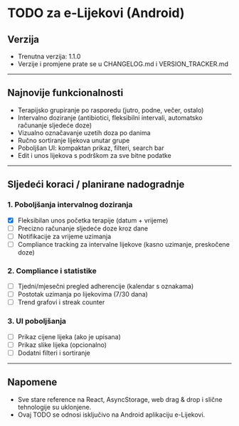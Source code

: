 # TODO za e-Lijekovi (Android)

## Verzija
- Trenutna verzija: 1.1.0
- Verzije i promjene prate se u CHANGELOG.md i VERSION_TRACKER.md

---

## Najnovije funkcionalnosti
- Terapijsko grupiranje po rasporedu (jutro, podne, večer, ostalo)
- Intervalno doziranje (antibiotici, fleksibilni intervali, automatsko računanje sljedeće doze)
- Vizualno označavanje uzetih doza po danima
- Ručno sortiranje lijekova unutar grupe
- Poboljšan UI: kompaktan prikaz, filteri, search bar
- Edit i unos lijekova s podrškom za sve bitne podatke

---

## Sljedeći koraci / planirane nadogradnje

### 1. Poboljšanja intervalnog doziranja
- [x] Fleksibilan unos početka terapije (datum + vrijeme)
- [ ] Precizno računanje sljedeće doze kroz dane
- [ ] Notifikacije za vrijeme uzimanja
- [ ] Compliance tracking za intervalne lijekove (kasno uzimanje, preskočene doze)

### 2. Compliance i statistike
- [ ] Tjedni/mjesečni pregled adherencije (kalendar s oznakama)
- [ ] Postotak uzimanja po lijekovima (7/30 dana)
- [ ] Trend grafovi i streak counter

### 3. UI poboljšanja
- [ ] Prikaz cijene lijeka (ako je upisana)
- [ ] Prikaz slike lijeka (opcionalno)
- [ ] Dodatni filteri i sortiranje

---

## Napomene
- Sve stare reference na React, AsyncStorage, web drag & drop i slične tehnologije su uklonjene.
- Ovaj TODO se odnosi isključivo na Android aplikaciju e-Lijekovi.